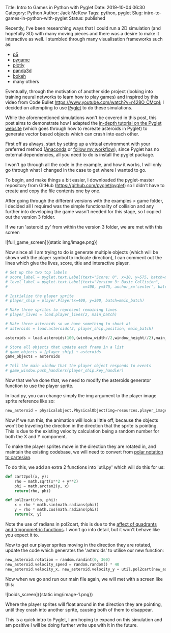 Title: Intro to Games in Python with Pyglet
Date: 2019-10-04 06:30
Category: Python
Author: Jack McKew
Tags: python, pyglet
Slug: intro-to-games-in-python-with-pyglet
Status: published

Recently, I've been researching ways that I could run a 2D simulation (and hopefully 3D) with many moving pieces and there was a desire to make it interactive as well. I stumbled through many visualisation frameworks such as:

- [p5](https://pypi.org/project/p5/)
- [pygame](https://www.pygame.org/news)
- [plotly](https://plot.ly/)
- [panda3d](https://www.panda3d.org/)
- [bokeh](https://bokeh.pydata.org/en/latest/)
- many others

Eventually, through the motivation of another side project (looking into training neural networks to learn how to play games) and inspired by this video from Code Bullet <https://www.youtube.com/watch?v=r428O_CMcpI>; I decided on attempting to use [Pyglet](https://pyglet.readthedocs.io/en/stable/) to do these simulations.

While the aforementioned simulations won't be covered in this post, this post aims to demonstrate how I adapted the [in-depth tutorial on the Pyglet website](https://pyglet.readthedocs.io/en/stable/programming_guide/examplegame.html) (which goes through how to recreate asteroids in Pyglet) to generate vector based objects which can crash into each other.

First off as always, start by setting up a virtual environment with your preferred method ([Anaconda](https://jackmckew.dev/episode-8-anaconda.html) or [follow my workflow](https://jackmckew.dev/python-project-workflow.html)), since Pyglet has no external dependencies, all you need to do is install the pyglet package.

I won't go through all the code in the example, and how it works, I will only go through what I changed in the case to get where I wanted to go.

To begin, and make things a bit easier, I downloaded the pyglet-master repository from GitHub (<https://github.com/pyglet/pyglet>) so I didn't have to create and copy the file contents one by one.

After going through the different versions with the examples \> game folder, I decided all I required was the simple functionality of collision and any further into developing the game wasn't needed for this stage, so I copied out the version 3 folder.

If we run 'asteroid.py' from within the version 3 folder, we are met with this screen

![full_game_screen]({static img/image.png})

Now since all I am trying to do is generate multiple objects (which will be shown with the player symbol to indicate direction), I can comment out the lines which give the lives, score, title and interactive player.

``` python
# Set up the two top labels
# score_label = pyglet.text.Label(text="Score: 0", x=10, y=575, batch=main_batch)
# level_label = pyglet.text.Label(text="Version 3: Basic Collision",
#                                 x=400, y=575, anchor_x='center', batch=main_batch)

# Initialize the player sprite
# player_ship = player.Player(x=400, y=300, batch=main_batch)

# Make three sprites to represent remaining lives
# player_lives = load.player_lives(2, main_batch)

# Make three asteroids so we have something to shoot at
# asteroids = load.asteroids(3, player_ship.position, main_batch)

asteroids = load.asteroids(100,(window_width//2,window_height//2),main_batch)

# Store all objects that update each frame in a list
# game_objects = [player_ship] + asteroids
game_objects = asteroids

# Tell the main window that the player object responds to events
# game_window.push_handlers(player_ship.key_handler)
```

Now that we've done that, we need to modify the asteroids generator function to use the player sprite.

In load.py, you can change simply the img argument to the player image sprite reference like so:

``` python
new_asteroid = physicalobject.PhysicalObject(img=resources.player_image,                                                     x=asteroid_x, y=asteroid_y,                                                 batch=batch)
```

Now if we run this, the animation will look a little off, because the objects won't be traveling the direction in the direction that the sprite is pointing. This is due to the existing velocity calculation being a random number for both the X and Y component.

To make the player sprites move in the direction they are rotated in, and maintain the existing codebase, we will need to convert from [polar notation to cartesian](https://www.mathsisfun.com/polar-cartesian-coordinates.html).

To do this, we add an extra 2 functions into 'util.py' which will do this for us:

``` python
def cart2pol(x, y):
    rho = math.sqrt(x**2 + y**2)
    phi = math.arctan2(y, x)
    return(rho, phi)

def pol2cart(rho, phi):
    x = rho * math.sin(math.radians(phi))
    y = rho * math.cos(math.radians(phi))
    return(x, y)
```

Note the use of radians in pol2cart, this is due to the [affect of quadrants and trigonometric functions](https://www.sparknotes.com/math/trigonometry/trigonometricfunctions/section3/). I won't go into detail, but it won't behave like you expect it to.

Now to get our player sprites moving in the direction they are rotated, update the code which generates the 'asteroids' to utilise our new function:

``` python
new_asteroid.rotation = random.randint(0, 360)
new_asteroid.velocity_speed = random.random() * 40
new_asteroid.velocity_x, new_asteroid.velocity_y = util.pol2cart(new_asteroid.velocity_speed,new_asteroid.rotation)
```

Now when we go and run our main file again, we will met with a screen like this:

![boids_screen]({static img/image-1.png})

Where the player sprites will float around in the direction they are pointing, until they crash into another sprite, causing both of them to disappear.

This is a quick intro to Pyglet, I am hoping to expand on this simulation and am positive I will be doing further write ups with it in the future.
